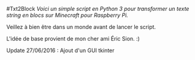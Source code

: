 #Txt2Block
*Voici un simple script en Python 3 pour transformer un texte string en blocs sur Minecraft pour Raspberry Pi.*

Veillez à bien être dans un monde avant de lancer le script.

L'idée de base provient de mon cher ami Éric Sion. :)

Update 27/06/2016 :
Ajout d'un GUI tkinter
